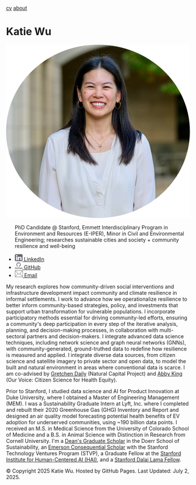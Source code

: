 <html>
  <head>
    <meta name="viewport" content="width=device-width, initial-scale=1.0">
    <link rel="stylesheet" type="text/css" href="css/style2.css">
  </head>
  <body>
    <div class="topnav">
      <a href="cv/WuKatie_CV_25.07.pdf">cv</a>
      <a href="https://kjw58.github.io/katiewu/">about</a>
      <h1>Katie Wu</h1>
    </div>
    <div class="left-column">
      <div>
        <img src="./img/headshot_circle.png" class="main-image">
        <ul>
          <p>PhD Candidate @ Stanford, Emmett Interdisciplinary Program in Environment and Resources (E-IPER), Minor in Civil and Environmental Engineering; researches sustainable cities and society + community resilience and well-being </p>
          <li><a href="https://www.linkedin.com/in/katiewu24/">
            <img src="./img/LinkedIn.png">
            <span>LinkedIn</span>
          </a></li>
            <li><a href="https://github.com/kjw58">
            <img src="./img/Github.png">
            <span>GitHub</span>
          </a></li>
          <li><a href="mailto:katwu@stanford.edu">
            <img src="./img/Email.png">
            <span>Email</span>
          </a></li>
        </ul>
      </div>
    </div>
    <main class="main-content">
      <p>My research explores how community-driven social interventions and infrastructure development impact community and climate resilience in informal settlements. I work to advance how we operationalize resilience to better inform community-based strategies, policy, and investments that support urban transformation for vulnerable populations. I incorporate participatory methods essential for driving community-led efforts, ensuring a community's deep participation in every step of the iterative analysis, planning, and decision-making processes, in collaboration with multi-sectoral partners and decision-makers. I integrate advanced data science techniques, including network science and graph neural networks (GNNs), with community-generated, ground-truthed data to redefine how resilience is measured and applied. I integrate diverse data sources, from citizen science and satellite imagery to private sector and open data, to model the built and natural environment in areas where conventional data is scarce. I am co-advised by <a href="https://naturalcapitalproject.stanford.edu/people/gretchen-daily">Gretchen Daily</a> (Natural Capital Project) and <a href="https://sustainability.stanford.edu/people/abby-king">Abby King</a> (Our Voice: Citizen Science for Health Equity).</p> 
      <p>Prior to Stanford, I studied data science and AI for Product Innovation at Duke University, where I obtained a Master of Engineering Management (MEM). I was a Sustainability Graduate Intern at Lyft, Inc. where I completed and rebuilt their 2020 Greenhouse Gas (GHG) Inventory and Report and designed an air quality model forecasting potential health benefits of EV adoption for underserved communities, using ~190 billion data points. I received an M.S. in Medical Science from the University of Colorado School of Medicine and a B.S. in Animal Science with Distinction in Research from Cornell University. I'm a <a href="https://sustainability.stanford.edu/our-community/dei/community-dei-resources/prospective-students/sdss-deans-graduate-scholars-award">Dean's Graduate Scholar</a> in the Doerr School of Sustainability, an <a href="https://stvp.stanford.edu/emerson-consequential-scholars-program/">Emerson Consequential Scholar</a> with the Stanford Technology Ventures Program (STVP), a Graduate Fellow at the <a href="https://hai.stanford.edu/">Stanford Institute for Human-Centered AI (HAI)</a>, and a <a href ="https://cardinalservice.stanford.edu/opportunities/dalai-lama-fellowship-stanford">Stanford Dalai Lama Fellow</a>.</p>
    </main>
    <footer>
        <p>&copy; Copyright 2025 Katie Wu.
        Hosted by GitHub Pages.
        Last Updated: July 2, 2025.
        </p>
    </footer>
  </body>
</html>